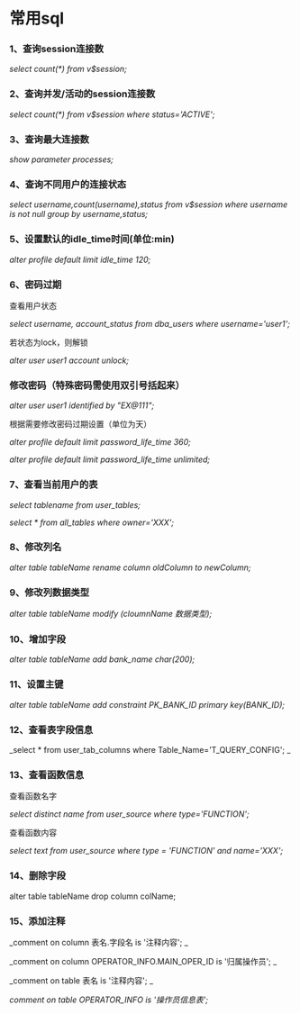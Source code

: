 # 常用sql

### 1、查询session连接数

_select count\(\*\) from v$session;_

### 2、查询并发/活动的session连接数

_select count\(\*\) from v$session where status='ACTIVE';_

### 3、查询最大连接数

_show parameter processes;_

### 4、查询不同用户的连接状态

_select username,count\(username\),status from v$session where username is not null group by username,status;_

### 5、设置默认的idle\_time时间\(单位:min\)

_alter profile default limit idle\_time 120;_

### 6、密码过期

查看用户状态

_select username, account\_status from dba\_users where username='user1';_

若状态为lock，则解锁

_alter user user1 account unlock;_

### 修改密码（特殊密码需使用双引号括起来）

_alter user user1 identified by "EX@111";_

根据需要修改密码过期设置（单位为天）

_alter profile default limit  password\_life\_time 360;_

_alter profile default limit  password\_life\_time unlimited;_

### 7、查看当前用户的表

_select tablename from user\_tables;_

_select \* from all\_tables where owner='XXX';_

### 8、修改列名

_alter table tableName rename column oldColumn to newColumn;_

### 9、修改列数据类型

_alter table tableName modify \(cloumnName 数据类型\);_

### 10、增加字段

_alter table tableName add bank\_name   char\(200\);_

### 11、设置主键

_alter table tableName add constraint PK\_BANK\_ID primary key\(BANK\_ID\);_

### 12、查看表字段信息

_select \* from user\_tab\_columns where Table\_Name='T\_QUERY\_CONFIG'; _

### 13、查看函数信息

查看函数名字

_select distinct name from user\_source where type='FUNCTION';_

查看函数内容

_select text from user\_source where type = 'FUNCTION' and name='XXX';_

### 14、删除字段

alter table tableName drop column colName;

### 15、添加注释

_comment  on  column  表名.字段名   is  '注释内容';_

_comment on column OPERATOR\_INFO.MAIN\_OPER\_ID is '归属操作员';_

_comment on table 表名  is  '注释内容';_

_comment on table OPERATOR\_INFO is  '操作员信息表';_

